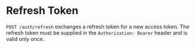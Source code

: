 # Refresh Token

`POST /auth/refresh` exchanges a refresh token for a new access token. The refresh token must be supplied in the `Authorization: Bearer` header and is valid only once.
